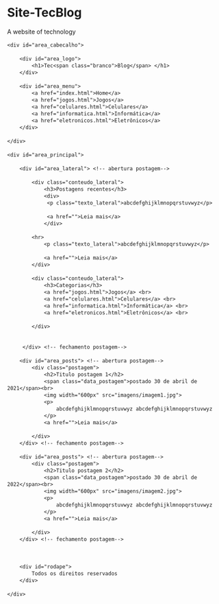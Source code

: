 # Site-TecBlog
A website of technology

<!DOCTYPE html>

<html>

<head>
    <title>TEC_BLOG</title>
    <meta charset="utf-8">
    <link rel="stylesheet" type="text/css" href="css/estilo.css">
   
</head>

<body>

    <div id="area_cabecalho">

        <div id="area_logo">
            <h1>Tec<span class="branco">Blog</span> </h1>
        </div>

        <div id="area_menu">
            <a href="index.html">Home</a>
            <a href="jogos.html">Jogos</a>
            <a href="celulares.html">Celulares</a>
            <a href="informatica.html">Informática</a>
            <a href="eletronicos.html">Eletrônicos</a>
        </div>

    </div>

    <div id="area_principal">

        <div id="area_lateral"> <!-- abertura postagem-->

            <div class="conteudo_lateral">
                <h3>Postagens recentes</h3>
                <div>
                 <p class="texto_lateral">abcdefghijklmnopqrstuvwyz</p>
                 
                 <a href="">Leia mais</a>
                </div>            
 
            <hr>              
                <p class="texto_lateral">abcdefghijklmnopqrstuvwyz</p>
                
                <a href="">Leia mais</a>
            </div>

            <div class="conteudo_lateral">
                <h3>Categorias</h3>
                <a href="jogos.html">Jogos</a> <br>
                <a href="celulares.html">Celulares</a> <br>
                <a href="informatica.html">Informática</a> <br>
                <a href="eletronicos.html">Eletrônicos</a> <br>
               
            </div>
         
 
         </div> <!-- fechamento postagem-->

        <div id="area_posts"> <!-- abertura postagem-->
            <div class="postagem">
                <h2>Titulo postagem 1</h2>
                <span class="data_postagem">postado 30 de abril de 2021</span><br>
                <img width="600px" src="imagens/imagem1.jpg">
                <p>
                    abcdefghijklmnopqrstuvwyz abcdefghijklmnopqrstuvwyz 
                </p>
                <a href="">Leia mais</a>

            </div>
        </div> <!-- fechamento postagem-->

        <div id="area_posts"> <!-- abertura postagem-->
            <div class="postagem">
                <h2>Titulo postagem 2</h2>
                <span class="data_postagem">postado 30 de abril de 2022</span><br>
                <img width="600px" src="imagens/imagem2.jpg">
                <p>
                    abcdefghijklmnopqrstuvwyz abcdefghijklmnopqrstuvwyz 
                </p>
                <a href="">Leia mais</a>

            </div>
        </div> <!-- fechamento postagem-->

        

        <div id="rodape">
            Todos os direitos reservados
        </div>

    </div>




</body>





</html>
